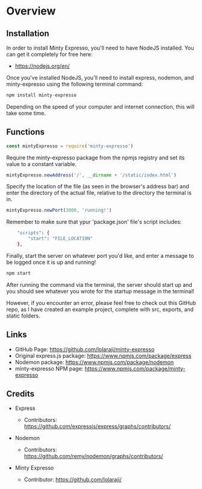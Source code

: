 # Overview #
## Installation ##
In order to install Minty Expresso, you'll need to have NodeJS installed. You can get it completely for free here:
  * https://nodejs.org/en/

Once you've installed NodeJS, you'll need to install express, nodemon, and minty-expresso using the following terminal command:

``` javascript
npm install minty-expresso
```
Depending on the speed of your computer and internet connection, this will take some time.

## Functions ##

``` javascript
const mintyExpresso = require('minty-expresso')
```
Require the minty-expresso package from the npmjs registry and set its value to a constant variable.

``` javascript
mintyExpresso.newAddress('/', __dirname + '/static/index.html')
```

Specify the location of the file (as seen in the browser's address bar) and enter the directory of the actual file, relative to the directory the terminal is in.

``` javascript
mintyExpresso.newPort(3000, 'running!')
```

Remember to make sure that ypur 'package.json' file's script includes:

``` bash
    "scripts": {
        "start": "FILE_LOCATION"
    },
```

Finally, start the server on whatever port you'd like, and enter a message to be logged once it is up and running!

``` bash
npm start
```

After running the command via the terminal, the server should start up and you should see whatever you wrote for the startup message in the terminal!

However, if you encounter an error, please feel free to check out this GitHub repo, as I have created an example project, complete with src, exports, and static folders.

## Links ##
* GitHub Page: https://github.com/lolaraji/minty-expresso
* Original express.js package: https://www.npmjs.com/package/express
* Nodemon package: https://www.npmjs.com/package/nodemon
* minty-expresso NPM page: https://www.npmjs.com/package/minty-expresso

## Credits ##
* Express

    * Contributors: https://github.com/expressjs/express/graphs/contributors/

* Nodemon

    * Contributors: https://github.com/remy/nodemon/graphs/contributors/

* Minty Expresso

    * Contributor: https://github.com/lolaraji/
